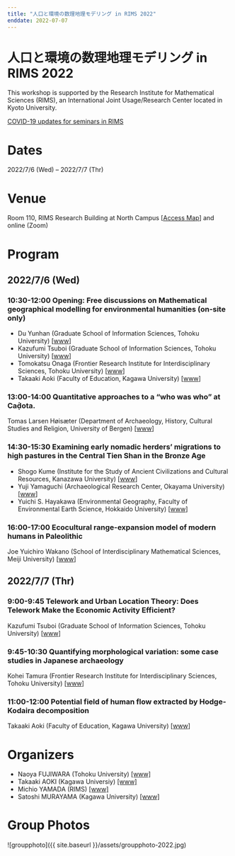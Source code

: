 ```yaml
---
title: "人口と環境の数理地理モデリング in RIMS 2022"
enddate: 2022-07-07
---
```


# 人口と環境の数理地理モデリング in RIMS 2022


This workshop is supported by the Research Institute for Mathematical Sciences (RIMS), an International Joint Usage/Research Center located in Kyoto University.

[COVID-19 updates for seminars in RIMS](https://www.kurims.kyoto-u.ac.jp/kyoten/ja/covid-19.html)


# Dates
2022/7/6 (Wed) – 2022/7/7 (Thr)

# Venue
Room 110, RIMS Research Building at North Campus [[Access Map](https://www.kurims.kyoto-u.ac.jp/kyoten/en/access.html)]
and online (Zoom) 

# Program
## 2022/7/6 (Wed)
### 10:30-12:00 Opening: Free discussions on Mathematical geographical modelling for environmental humanities (on-site only)
- Du Yunhan (Graduate School of Information Sciences, Tohoku University)  [<a href="http://www.se.is.tohoku.ac.jp/index.html">www</a>]
- Kazufumi Tsuboi (Graduate School of Information Sciences, Tohoku University)  [<a href="http://www.se.is.tohoku.ac.jp/index.html">www</a>]
- Tomokatsu Onaga (Frontier Research Institute for Interdisciplinary Sciences, Tohoku University)  [<a href="https://researchmap.jp/onaga">www</a>]
- Takaaki Aoki (Faculty of Education, Kagawa University) [<a href="http://www.ed.kagawa-u.ac.jp/~aoki/">www</a>]



### 13:00-14:00 Quantitative approaches to a “who was who” at Caḍ́ota.
Tomas Larsen Høisæter (Department of Archaeology, History, Cultural Studies and Religion, University of Bergen) [<a href="https://www.uib.no/en/persons/Tomas.Larsen.H%C3%B8is%C3%A6ter">www</a>]


### 14:30-15:30 Examining early nomadic herders’ migrations to high pastures in the Central Tien Shan in the Bronze Age

- Shogo Kume (Institute for the Study of Ancient Civilizations and Cultural Resources, Kanazawa University) [<a href="https://researchmap.jp/shogo_kume?lang=en">www</a>]
- Yuji Yamaguchi (Archaeological Research Center, Okayama University) [<a href="https://researchmap.jp/7000024924?lang=en">www</a>]
- Yuichi S. Hayakawa (Environmental Geography, Faculty of Environmental Earth Science, Hokkaido University) [<a href="https://sites.google.com/view/yshayakawa/">www</a>]

### 16:00-17:00 Ecocultural range-expansion model of modern humans in Paleolithic
Joe Yuichiro Wakano (School of Interdisciplinary Mathematical Sciences, Meiji University) [<a href="http://joewakano.sakura.ne.jp/research/index.html">www</a>] 

## 2022/7/7 (Thr)
### 9:00-9:45 Telework and Urban Location Theory: Does Telework Make the Economic Activity Efficient?
Kazufumi Tsuboi (Graduate School of Information Sciences, Tohoku University)  [<a href="http://www.se.is.tohoku.ac.jp/index.html">www</a>]

### 9:45-10:30 Quantifying morphological variation: some case studies in Japanese archaeology
Kohei Tamura (Frontier Research Institute for Interdisciplinary Sciences, Tohoku University)  [<a href="https://www.fris.tohoku.ac.jp/researcher/creative/tamura.html">www</a>]


### 11:00-12:00 Potential field of human flow extracted by Hodge-Kodaira decomposition
Takaaki Aoki (Faculty of Education, Kagawa University) [<a href="http://www.ed.kagawa-u.ac.jp/~aoki/">www</a>]

# Organizers
- Naoya FUJIWARA (Tohoku University) [[www]](https://www.is.tohoku.ac.jp/jp/laboratory/list_dept/c10.html)
- Takaaki AOKI (Kagawa Universiy) [[www]](http://www.ed.kagawa-u.ac.jp/~aoki/)
- Michio YAMADA (RIMS) [[www]](http://www.kurims.kyoto-u.ac.jp/en/list/YAMADA,%20Michio.html)
- Satoshi MURAYAMA (Kagawa University) [[www]](http://researchmap.jp/read0188434/?lang=en)


# Group Photos
![groupphoto]({{ site.baseurl }}/assets/groupphoto-2022.jpg)